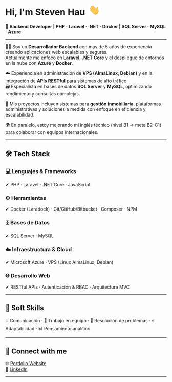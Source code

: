 # Hi, I'm Steven Hau <img src="https://raw.githubusercontent.com/ABSphreak/ABSphreak/master/gifs/Hi.gif" width="35px" style="margin-left: 5px;">

🧠 **Backend Developer | PHP · Laravel · .NET · Docker | SQL Server · MySQL · Azure**  

---

👨‍💻 Soy un **Desarrollador Backend** con más de 5 años de experiencia creando aplicaciones web escalables y seguras.  
Actualmente me enfoco en **Laravel**, **.NET Core** y el despliegue de entornos en la nube con **Azure** y **Docker**.  

☁️ Experiencia en administración de **VPS (AlmaLinux, Debian)** y en la integración de **APIs RESTful** para sistemas de alto tráfico.  
🗃️ Especialista en bases de datos **SQL Server** y **MySQL**, optimizando rendimiento y consultas complejas.  

🚀 Mis proyectos incluyen sistemas para **gestión inmobiliaria**, plataformas administrativas y soluciones a medida con enfoque en eficiencia y escalabilidad.  

🌍 En paralelo, estoy mejorando mi inglés técnico (nivel B1 → meta B2-C1) para colaborar con equipos internacionales.  

---

## 🛠 Tech Stack  

### 💻 Lenguajes & Frameworks  
✔ PHP · Laravel · .NET Core · JavaScript  

### ⚙️ Herramientas  
✔ Docker (Laradock) · Git/GitHub/Bitbucket · Composer · NPM  

### 🗄️ Bases de Datos  
✔ SQL Server · MySQL  

### ☁️ Infraestructura & Cloud  
✔ Microsoft Azure · VPS (Linux AlmaLinux, Debian)  

### 🌐 Desarrollo Web  
✔ RESTful APIs · Autenticación & RBAC · Arquitectura MVC  

---

## 🌟 Soft Skills  
💡 Comunicación · 🤝 Trabajo en equipo · 🔎 Resolución de problemas · ⚡ Adaptabilidad · 📊 Pensamiento analítico  

---

## 🔗 Connect with me  
🌐 [Portfolio Website](https://portfolio-mauve-zeta-36.vercel.app/)  
🔗 [LinkedIn](https://www.linkedin.com/in/steven-hau-1202521b4/)  

---

